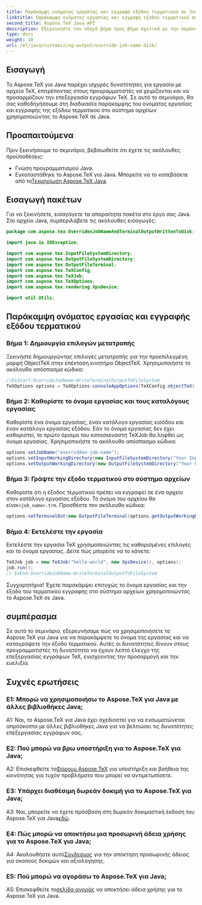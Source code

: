 ```yaml
---
title: Παράκαμψη ονόματος εργασίας και εγγραφή εξόδου τερματικού σε Java
linktitle: Παράκαμψη ονόματος εργασίας και εγγραφή εξόδου τερματικού σε Java
second_title: Aspose.TeX Java API
description: Εξερευνήστε τον οδηγό βήμα προς βήμα σχετικά με την παράκαμψη ονομάτων εργασιών και τη σύνταξη εξόδου τερματικού χρησιμοποιώντας το Aspose.TeX για Java. Βελτιώστε την επεξεργασία των εγγράφων σας με ισχυρές επιλογές προσαρμογής.
type: docs
weight: 10
url: /el/java/customizing-output/override-job-name-disk/
---
```

## Εισαγωγή

Το Aspose.TeX για Java παρέχει ισχυρές δυνατότητες για εργασία με αρχεία TeX, επιτρέποντας στους προγραμματιστές να χειρίζονται και να προσαρμόζουν την επεξεργασία εγγράφων TeX. Σε αυτό το σεμινάριο, θα σας καθοδηγήσουμε στη διαδικασία παράκαμψης του ονόματος εργασίας και εγγραφής της εξόδου τερματικού στο σύστημα αρχείων χρησιμοποιώντας το Aspose.TeX σε Java.

## Προαπαιτούμενα

Πριν ξεκινήσουμε το σεμινάριο, βεβαιωθείτε ότι έχετε τις ακόλουθες προϋποθέσεις:

- Γνώση προγραμματισμού Java.
-  Εγκαταστάθηκε το Aspose.TeX για Java. Μπορείτε να το κατεβάσετε από το[Τεκμηρίωση Aspose.TeX Java](https://reference.aspose.com/tex/java/).

## Εισαγωγή πακέτων

Για να ξεκινήσετε, εισαγάγετε τα απαραίτητα πακέτα στο έργο σας Java. Στο αρχείο Java, συμπεριλάβετε τις ακόλουθες εισαγωγές:

```java
package com.aspose.tex.OverridenJobNameAndTerminalOutputWrittenToDisk;

import java.io.IOException;

import com.aspose.tex.InputFileSystemDirectory;
import com.aspose.tex.OutputFileSystemDirectory;
import com.aspose.tex.OutputFileTerminal;
import com.aspose.tex.TeXConfig;
import com.aspose.tex.TeXJob;
import com.aspose.tex.TeXOptions;
import com.aspose.tex.rendering.XpsDevice;

import util.Utils;
```

## Παράκαμψη ονόματος εργασίας και εγγραφής εξόδου τερματικού

### Βήμα 1: Δημιουργία επιλογών μετατροπής

Ξεκινήστε δημιουργώντας επιλογές μετατροπής για την προεπιλεγμένη μορφή ObjectTeX στην επέκταση κινητήρα ObjectTeX. Χρησιμοποιήστε το ακόλουθο απόσπασμα κώδικα:

```java
//ExStart:OverrideJobName-WriteTerminalOutputToFileSystem
TeXOptions options = TeXOptions.consoleAppOptions(TeXConfig.objectTeX());
```

### Βήμα 2: Καθορίστε το όνομα εργασίας και τους καταλόγους εργασίας

Καθορίστε ένα όνομα εργασίας, έναν κατάλογο εργασίας εισόδου και έναν κατάλογο εργασίας εξόδου. Εάν το όνομα εργασίας δεν έχει καθοριστεί, το πρώτο όρισμα του κατασκευαστή TeXJob θα ληφθεί ως όνομα εργασίας. Χρησιμοποιήστε το ακόλουθο απόσπασμα κώδικα:

```java
options.setJobName("overridden-job-name");
options.setInputWorkingDirectory(new InputFileSystemDirectory("Your Input Directory"));
options.setOutputWorkingDirectory(new OutputFileSystemDirectory("Your Output Directory"));
```

### Βήμα 3: Γράψτε την έξοδο τερματικού στο σύστημα αρχείων

 Καθορίστε ότι η έξοδος τερματικού πρέπει να εγγραφεί σε ένα αρχείο στον κατάλογο εργασίας εξόδου. Το όνομα του αρχείου θα είναι`<job_name>.trm`. Προσθέστε τον ακόλουθο κώδικα:

```java
options.setTerminalOut(new OutputFileTerminal(options.getOutputWorkingDirectory()));
```

### Βήμα 4: Εκτελέστε την εργασία

Εκτελέστε την εργασία TeX χρησιμοποιώντας τις καθορισμένες επιλογές και το όνομα εργασίας. Δείτε πώς μπορείτε να το κάνετε:

```java
TeXJob job = new TeXJob("hello-world", new XpsDevice(), options);
job.run();
// ExEnd:OverrideJobName-WriteTerminalOutputToFileSystem
```

Συγχαρητήρια! Έχετε παρακάμψει επιτυχώς το όνομα εργασίας και την έξοδο του τερματικού εγγραφής στο σύστημα αρχείων χρησιμοποιώντας το Aspose.TeX σε Java.

## συμπέρασμα

Σε αυτό το σεμινάριο, εξερευνήσαμε πώς να χρησιμοποιήσετε το Aspose.TeX για Java για να παρακάμψετε το όνομα της εργασίας και να καταγράψετε την έξοδο τερματικού. Αυτές οι δυνατότητες δίνουν στους προγραμματιστές τη δυνατότητα να έχουν λεπτό έλεγχο της επεξεργασίας εγγράφων TeX, ενισχύοντας την προσαρμογή και την ευελιξία.

## Συχνές ερωτήσεις

### Ε1: Μπορώ να χρησιμοποιήσω το Aspose.TeX για Java με άλλες βιβλιοθήκες Java;

A1: Ναι, το Aspose.TeX για Java έχει σχεδιαστεί για να ενσωματώνεται απρόσκοπτα με άλλες βιβλιοθήκες Java για να βελτιώσει τις δυνατότητες επεξεργασίας εγγράφων σας.

### Ε2: Πού μπορώ να βρω υποστήριξη για το Aspose.TeX για Java;

 A2: Επισκεφθείτε το[Φόρουμ Aspose.TeX](https://forum.aspose.com/c/tex/47) για υποστήριξη και βοήθεια της κοινότητας για τυχόν προβλήματα που μπορεί να αντιμετωπίσετε.

### Ε3: Υπάρχει διαθέσιμη δωρεάν δοκιμή για το Aspose.TeX για Java;

 A3: Ναι, μπορείτε να έχετε πρόσβαση στη δωρεάν δοκιμαστική έκδοση του Aspose.TeX για Java[εδώ](https://releases.aspose.com/).

### Ε4: Πώς μπορώ να αποκτήσω μια προσωρινή άδεια χρήσης για το Aspose.TeX για Java;

 Α4: Ακολουθήστε αυτό[Σύνδεσμος](https://purchase.aspose.com/temporary-license/) για την απόκτηση προσωρινής άδειας για σκοπούς δοκιμών και αξιολόγησης.

### Ε5: Πού μπορώ να αγοράσω το Aspose.TeX για Java;

 A5: Επισκεφθείτε το[σελίδα αγοράς](https://purchase.aspose.com/buy) να αποκτήσει άδεια χρήσης για το Aspose.TeX για Java.